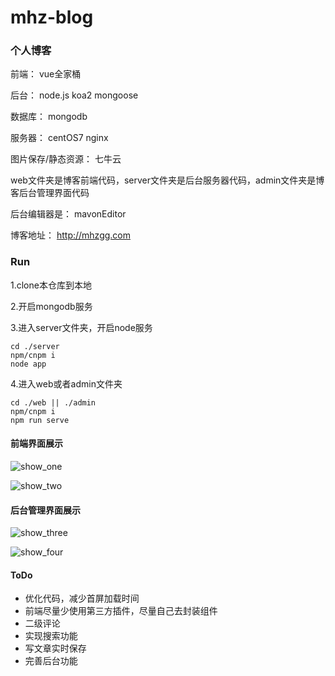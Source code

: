 # mhz-blog
### 个人博客

前端： vue全家桶

后台： node.js koa2 mongoose

数据库： mongodb 

服务器： centOS7 nginx

图片保存/静态资源： 七牛云

web文件夹是博客前端代码，server文件夹是后台服务器代码，admin文件夹是博客后台管理界面代码

后台编辑器是： mavonEditor

博客地址： http://mhzgg.com

### Run

1.clone本仓库到本地

2.开启mongodb服务

3.进入server文件夹，开启node服务

```
cd ./server
npm/cnpm i
node app
```
4.进入web或者admin文件夹

```
cd ./web || ./admin
npm/cnpm i
npm run serve
```
#### 前端界面展示
![show_one](http://cdn.mhzgg.com/show_one.png)

![show_two](http://cdn.mhzgg.com/show_two.png)

#### 后台管理界面展示
![show_three](http://cdn.mhzgg.com/show_three.png)

![show_four](http://cdn.mhzgg.com/show_four.png)

#### ToDo
* 优化代码，减少首屏加载时间
* 前端尽量少使用第三方插件，尽量自己去封装组件
* 二级评论
* 实现搜索功能
* 写文章实时保存
* 完善后台功能

